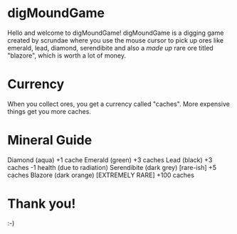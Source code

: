 # digMoundGame
Hello and welcome to digMoundGame! digMoundGame is a digging game created by scrundae where you use the mouse cursor to pick up ores like emerald, lead, diamond, serendibite and also a *made up* rare ore titled "blazore", which is worth a lot of money.
# Currency
When you collect ores, you get a currency called "caches". More expensive things get you more caches.
# Mineral Guide
Diamond (aqua) +1 cache
Emerald (green) +3 caches
Lead (black) +3 caches -1 health (due to radiation)
Serendibite (dark grey) [rare-ish] +5 caches
Blazore (dark orange) [EXTREMELY RARE] +100 caches
# Thank you!
:-)
